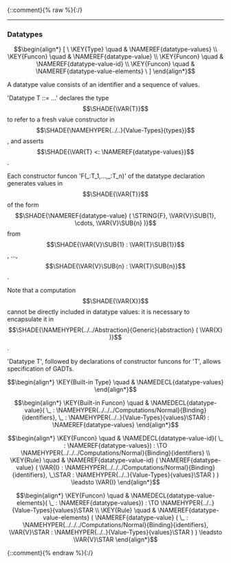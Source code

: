 {::comment}{% raw %}{:/}


----

### Datatypes
               


$$\begin{align*}
  [ \
  \KEY{Type} \quad & \NAMEREF{datatype-values} \\
  \KEY{Funcon} \quad & \NAMEREF{datatype-value} \\
  \KEY{Funcon} \quad & \NAMEREF{datatype-value-id} \\
  \KEY{Funcon} \quad & \NAMEREF{datatype-value-elements}
  \ ]
\end{align*}$$


  A datatype value consists of an identifier and a sequence of values.

  'Datatype T ::= ...' declares the type $$\SHADE{\VAR{T}}$$ to refer to a fresh value
  constructor in $$\SHADE{\NAMEHYPER{../..}{Value-Types}{types}}$$, and asserts $$\SHADE{\VAR{T} <: \NAMEREF{datatype-values}}$$. 
  
  Each constructor funcon 'F(\_:T_1,...,\_:T_n)' of the datatype declaration
  generates values in $$\SHADE{\VAR{T}}$$ of the form $$\SHADE{\NAMEREF{datatype-value}
           (  \STRING{F}, 
                  \VAR{V}\SUB{1}, 
                  \cdots, 
                  \VAR{V}\SUB{n} )}$$ from
  $$\SHADE{\VAR{V}\SUB{1} : \VAR{T}\SUB{1}}$$, ..., $$\SHADE{\VAR{V}\SUB{n} : \VAR{T}\SUB{n}}$$.
  
  Note that a computation $$\SHADE{\VAR{X}}$$ cannot be directly included in datatype values:
  it is necessary to encapsulate it in $$\SHADE{\NAMEHYPER{../../Abstraction}{Generic}{abstraction}
           (  \VAR{X} )}$$.
  
  'Datatype T', followed by declarations of constructor funcons for 'T',
  allows specification of GADTs.


$$\begin{align*}
  \KEY{Built-in Type} \quad 
  & \NAMEDECL{datatype-values}  
\end{align*}$$

$$\begin{align*}
  \KEY{Built-in Funcon} \quad
  & \NAMEDECL{datatype-value}(
                       \_ : \NAMEHYPER{../../../Computations/Normal}{Binding}{identifiers}, \_ : \NAMEHYPER{../..}{Value-Types}{values}\STAR) 
    : \NAMEREF{datatype-values} 
\end{align*}$$

$$\begin{align*}
  \KEY{Funcon} \quad
  & \NAMEDECL{datatype-value-id}(
                       \_ : \NAMEREF{datatype-values}) 
    :  \TO \NAMEHYPER{../../../Computations/Normal}{Binding}{identifiers} 
\\
  \KEY{Rule} \quad
    & \NAMEREF{datatype-value-id}
        (  \NAMEREF{datatype-value}
                (  \VAR{I} : \NAMEHYPER{../../../Computations/Normal}{Binding}{identifiers}, 
                       \_\STAR : \NAMEHYPER{../..}{Value-Types}{values}\STAR ) ) \leadsto 
        \VAR{I}
\end{align*}$$

$$\begin{align*}
  \KEY{Funcon} \quad
  & \NAMEDECL{datatype-value-elements}(
                       \_ : \NAMEREF{datatype-values}) 
    :  \TO \NAMEHYPER{../..}{Value-Types}{values}\STAR 
\\
  \KEY{Rule} \quad
    & \NAMEREF{datatype-value-elements}
        (  \NAMEREF{datatype-value}
                (  \_ : \NAMEHYPER{../../../Computations/Normal}{Binding}{identifiers}, 
                       \VAR{V}\STAR : \NAMEHYPER{../..}{Value-Types}{values}\STAR ) ) \leadsto 
        \VAR{V}\STAR
\end{align*}$$



[Funcons-beta]: /CBS-beta/math/Funcons-beta
  "FUNCONS-BETA"
[Unstable-Funcons-beta]: /CBS-beta/math/Unstable-Funcons-beta
  "UNSTABLE-FUNCONS-BETA"
[Languages-beta]: /CBS-beta/math/Languages-beta
  "LANGUAGES-BETA"
[Unstable-Languages-beta]: /CBS-beta/math/Unstable-Languages-beta
  "UNSTABLE-LANGUAGES-BETA"
[CBS-beta]: /CBS-beta
  "CBS-BETA"
[Datatypes.cbs]: https://github.com/plancomps/CBS-beta/blob/master/Funcons-beta/Values/Composite/Datatypes/Datatypes.cbs
  "CBS SOURCE FILE ON GITHUB"
[PLAIN]: /CBS-beta/docs/Funcons-beta/Values/Composite/Datatypes
  "CBS SOURCE WEB PAGE"
 [PRETTY]: /CBS-beta/math/Funcons-beta/Values/Composite/Datatypes
  "CBS-KATEX WEB PAGE"
[PDF]: /CBS-beta/math/Funcons-beta/Values/Composite/Datatypes/Datatypes.pdf
  "CBS-LATEX PDF FILE"
[PLanCompS Project]: https://plancomps.github.io
  "PROGRAMMING LANGUAGE COMPONENTS AND SPECIFICATIONS PROJECT HOME PAGE"
{::comment}{% endraw %}{:/}
